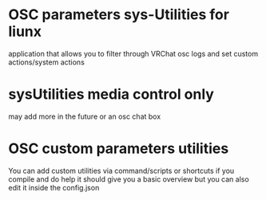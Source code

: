 # OSC parameters sys-Utilities for liunx 
application that allows you to filter through VRChat osc logs and set custom actions/system actions
# sysUtilities media control only
may add more in the future or an osc chat box

# OSC custom parameters utilities
You can add custom utilities via command/scripts or shortcuts if you compile and do help it should give you a basic overview but you can also edit it inside the config.json 
